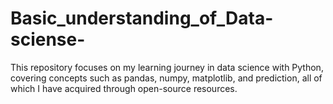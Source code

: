 # Basic_understanding_of_Data-sciense-
This repository focuses on my learning journey in data science with Python, covering concepts such as pandas, numpy, matplotlib, and prediction, all of which I have acquired through open-source resources.
